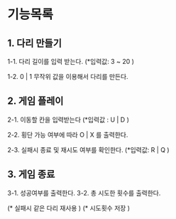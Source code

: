 # 기능목록

## 1. 다리 만들기
  1-1. 다리 길이를 입력 받는다. (*입력값: 3 ~ 20 )

  1-2. 0 | 1 무작위 값을 이용해서 다리를 만든다.

## 2. 게임 플레이
  2-1. 이동할 칸을 입력받는다 (*입력값 : U | D )

  2-2. 횡단 가능 여부에 따라 O | X 를 출력한다.

  2-3. 실패시 종료 및 재시도 여부를 확인한다. (*입력값: R | Q )

## 3. 게임 종료
  3-1. 성공여부를 출력한다.
  3-2. 총 시도한 횟수를 출력한다.

(* 실패시 같은 다리 재사용 )
(* 시도횟수 저장 )
